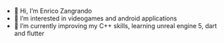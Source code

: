 - 👋 Hi, I’m Enrico Zangrando
- 👀 I’m interested in videogames and android applications
- 🌱 I’m currently improving my C++ skills, learning unreal engine 5, dart and flutter
<!--- - 💞️ I’m looking to collaborate on ...
- 📫 How to reach me ...
--->
<!---
Ezan777/Ezan777 is a ✨ special ✨ repository because its `README.md` (this file) appears on your GitHub profile.
You can click the Preview link to take a look at your changes.
--->
